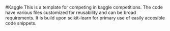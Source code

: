 #Kaggle
This is a template for competing in kaggle competitions. The code have various files customized for reusability and can be broad requirements. It is build upon scikit-learn for primary use of easily accesible code snippets.  
